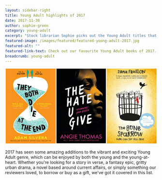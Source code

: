 ```yaml
---
layout: sidebar-right
title: Young Adult highlights of 2017
date: 2017-11-30
author: sophie-green
category: young-adult
excerpt: "Stock librarian Sophie picks out the Young Adult titles that have enthralled Suffolk Libraries staff and customers in 2017."
featured-image: /images/featured/featured-young-adult-2017.jpg
featured-alt: ""
featured-link-text: Check out our favourite Young Adult books of 2017.
breadcrumb: young-adult
---
```


![](/images/featured/featured-young-adult-2017.jpg)

2017 has seen some amazing additions to the vibrant and exciting Young Adult genre, which can be enjoyed by both the young and the young-at-heart. Whether you're looking for a story in verse, a fantasy epic, gritty urban drama, a novel based around current affairs, or simply something our reviewers loved, to borrow or buy as a gift, we've got it covered in this list.

